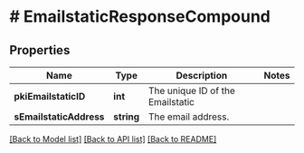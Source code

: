# # EmailstaticResponseCompound

## Properties

Name | Type | Description | Notes
------------ | ------------- | ------------- | -------------
**pkiEmailstaticID** | **int** | The unique ID of the Emailstatic |
**sEmailstaticAddress** | **string** | The email address. |

[[Back to Model list]](../../README.md#models) [[Back to API list]](../../README.md#endpoints) [[Back to README]](../../README.md)
